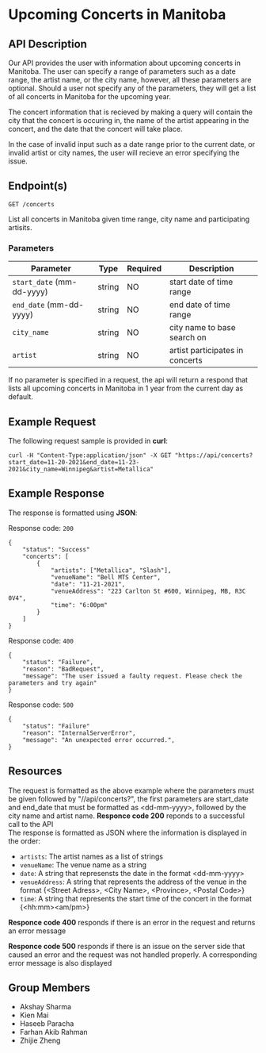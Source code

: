 # Upcoming Concerts in Manitoba
## API Description

Our API provides the user with information about upcoming concerts in Manitoba. The user can specify a range of parameters such as a date range, the artist name, or the city name, however, all these parameters are optional. Should a user not specify any of the parameters, they will get a list of all concerts in Manitoba for the upcoming year.

The concert information that is recieved by making a query will contain the city that the concert is occuring in, the name of the artist appearing in the concert, and the date that the concert will take place.

In the case of invalid input such as a date range prior to the current date, or invalid artist or city names, the user will recieve an error specifying the issue.

## Endpoint(s)

```
GET /concerts
```

List all concerts in Manitoba given time range, city name and participating artisits.

### Parameters

| Parameter | Type | Required | Description |
|-----------|------|----------|-------------|
| `start_date` (mm-dd-yyyy) | string | NO | start date of time range |
| `end_date` (mm-dd-yyyy) | string | NO | end date of time range |
| `city_name` | string | NO | city name to base search on |
| `artist` | string | NO | artist participates in concerts |

If no parameter is specified in a request, the api will return a respond that lists all upcoming concerts in Manitoba in 1 year from the current day as default.

## Example Request
The following request sample is provided in **curl**:
```
curl -H "Content-Type:application/json" -X GET "https://api/concerts?start_date=11-20-2021&end_date=11-23-2021&city_name=Winnipeg&artist=Metallica"
```
## Example Response
The response is formatted using **JSON**:

Response code: `200`

```
{
    "status": "Success"
    "concerts": [
        {
            "artists": ["Metallica", "Slash"],
            "venueName": "Bell MTS Center",
            "date": "11-21-2021",
            "venueAddress": "223 Carlton St #600, Winnipeg, MB, R3C 0V4",
            "time": "6:00pm"
        }
    ]
}
```

Response code: `400`

```
{
    "status": "Failure",
    "reason": "BadRequest",
    "message": "The user issued a faulty request. Please check the parameters and try again"
}
```

Response code: `500`

```
{
    "status": "Failure"
    "reason": "InternalServerError",
    "message": "An unexpected error occurred.",
}
```

## Resources

The request is formatted as the above example where the parameters must be given followed by "//api/concerts?", the first parameters are start_date and end_date that must be formatted as \<dd-mm-yyyy\>, followed by the city name and artist name. 
**Responce code 200** reponds to a successful call to the API   
The response is formatted as JSON where the information is displayed in the order:  
* `artists`: The artist names as a list of strings
* `venueName`: The venue name as a string
* `date`: A string that represensts the date in the format \<dd-mm-yyyy\>
* `venueAddress`: A string that represents the address of the venue in the format {\<Street Adress>, \<City Name\>, \<Province\>, \<Postal Code\>}
* `time`: A string that represents the start time of the concert in the format {\<hh:mm\>\<am/pm\>}  

**Responce code 400** responds if there is an error in the request and returns an error message  

**Responce code 500** responds if there is an issue on the server side that caused an error and the request was not handled properly. A corresponding error message is also displayed


## Group Members

* Akshay Sharma
* Kien Mai
* Haseeb Paracha
* Farhan Akib Rahman
* Zhijie Zheng
